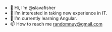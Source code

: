 - 👋 Hi, I’m @slavafisher
- 👀 I’m interested in taking new experience in IT.
- 🌱 I’m currently learning Angular.
- 📫 How to reach me randomnuy@gmail.com

<!---
slavafisher/slavafisher is a ✨ special ✨ repository because its `README.md` (this file) appears on your GitHub profile.
You can click the Preview link to take a look at your changes.
--->
